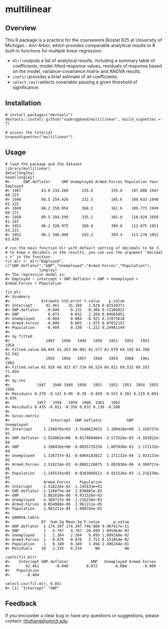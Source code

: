 # multilinear     

## Overview
This R package is a practice for the coursework Biostat 625 at University of Michigan - Ann Arbor, which provides comparable analytical results to R built-in functions for multiple linear regression:     
* `mlr()`outputs a list of analytical results, including a summary table of coefficients, model-fitted response values, residuals of response based on the model, variance-covariance matrix and ANOVA results.     
* `coefs()`provides a brief estimate of all coefficients.      
* `select.cov()`selects covariates passing a given threshold of significance.  
## Installation
```
# install.packages("devtools")
devtools::install_github("superggbond/multilinear", build_vignettes = T)

# access the tutorial
browseVignettes("multilinear") 
```
## Usage
```
# load the package and the dataset
library(multilinear)
data(longley)
head(longley)
#>      GNP.deflator     GNP Unemployed Armed.Forces Population Year Employed
#> 1947         83.0 234.289      235.6        159.0    107.608 1947   60.323
#> 1948         88.5 259.426      232.5        145.6    108.632 1948   61.122
#> 1949         88.2 258.054      368.2        161.6    109.773 1949   60.171
#> 1950         89.5 284.599      335.1        165.0    110.929 1950   61.187
#> 1951         96.2 328.975      209.9        309.9    112.075 1951   63.221
#> 1952         98.1 346.999      193.2        359.4    113.270 1952   63.639

# run the main function mlr with default setting of decimals to be 3. 
# to keep n decimals in the results, you can use the argument "decimal = n" in the function
fit.mlr <- mlr("Employed", c("GNP.deflator","GNP","Unemployed","Armed.Forces","Population"), 
               longley)
#> The regression model is:
#> Employed ~ intercept + GNP.deflator + GNP + Unemployed + Armed.Forces + Population

fit.mlr
#> $summary
#>              Estimate Std.error t.value    p.value
#> Intercept      92.461    35.169   2.629 0.02520371
#> GNP.deflator   -0.048     0.132  -0.366 0.72166022
#> GNP             0.072     0.032   2.269 0.04665052
#> Unemployed     -0.004     0.004  -0.921 0.37875618
#> Armed.Forces   -0.006     0.003  -1.975 0.07652157
#> Population     -0.404     0.330  -1.222 0.24981149
#> 
#> $y.fitted
#>                1947   1948   1949   1950   1951   1952   1953   1954
#> Fitted.value 60.045 61.263 60.081 61.577 63.679 64.192 64.788 63.542
#>                1955   1956   1957   1958   1959   1960   1961   1962
#> Fitted.value 65.928 66.923 67.734 66.524 69.011 69.532 69.193 71.059
#> 
#> $y.res
#>            1947   1948 1949  1950   1951   1952  1953  1954  1955  1956
#> Residuals 0.278 -0.141 0.09 -0.39 -0.458 -0.553 0.201 0.219 0.091 0.934
#>            1957   1958   1959  1960  1961   1962
#> Residuals 0.435 -0.011 -0.356 0.032 0.138 -0.508
#> 
#> $vcov.matrix
#>                  Intercept  GNP.deflator           GNP    Unemployed
#> Intercept     1.236876e+03 -3.5540623633  1.100410e+00  1.326737e-01
#> GNP.deflator -3.554062e+00  0.0174894664 -3.573526e-03 -4.183822e-04
#> GNP           1.100410e+00 -0.0035735258  1.007038e-03  1.171132e-04
#> Unemployed    1.326737e-01 -0.0004183822  1.171132e-04  1.923133e-05
#> Armed.Forces  2.518234e-03 -0.0001126875  5.082830e-06  4.360727e-06
#> Population   -1.145533e+01  0.0283088511 -9.931526e-03 -1.216230e-03
#>               Armed.Forces    Population
#> Intercept     2.518234e-03 -1.145533e+01
#> GNP.deflator -1.126875e-04  2.830885e-02
#> GNP           5.082830e-06 -9.931526e-03
#> Unemployed    4.360727e-06 -1.216230e-03
#> Armed.Forces  8.054968e-06  2.961211e-05
#> Population    2.961211e-05  1.090744e-01
#> 
#> $ANOVA.table
#>              Df  Sum.Sq Mean.Sq F.value      p.value
#> GNP.deflator  1 174.397 174.397 746.806 9.967417e-11
#> GNP           1   4.787   4.787  20.499 1.095464e-03
#> Unemployed    1   2.264   2.264   9.695 1.099160e-02
#> Armed.Forces  1   0.876   0.876   3.751 8.151854e-02
#> Population    1   0.349   0.349   1.494 2.496244e-01
#> Residuals    10   2.335   0.234      NA           NA

coefs(fit.mlr)
#>    Intercept GNP.deflator          GNP   Unemployed Armed.Forces 
#>       92.461       -0.048        0.072       -0.004       -0.006 
#>   Population 
#>       -0.404

select.cov(fit.mlr, 0.05)
#> [1] "Intercept" "GNP"
```
## Feedback
If you encounter a clear bug or have any questions or suggestions, please contact: hhzhang@umich.edu.
